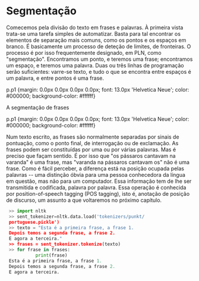 # Segmentação

Comecemos pela divisão do texto em frases e palavras. À primeira vista trata-se uma tarefa simples de automatizar. Basta para tal encontrar os elementos de separação mais comuns, como os pontos e os espaços em branco. É basicamente um processo de deteção de limites, de fronteiras. O processo é por isso frequentemente designado, em PLN, como "segmentação".  Encontramos um ponto, e teremos uma frase; encontramos um espaço, e teremos uma palavra. Duas ou três linhas de programação serão suficientes: varre-se texto, e tudo o que se encontra entre espaços é um palavra, e entre pontos é uma frase. 

  
p.p1 {margin: 0.0px 0.0px 0.0px 0.0px; font: 13.0px 'Helvetica Neue'; color: \#000000; background-color: \#ffffff}  


A segmentação de frases

  
p.p1 {margin: 0.0px 0.0px 0.0px 0.0px; font: 13.0px 'Helvetica Neue'; color: \#000000; background-color: \#ffffff}  


Num texto escrito, as frases são normalmente separadas por sinais de pontuação, como o ponto final, de interrogação ou de exclamação. As frases podem ser constituídas por uma ou por várias palavras. Mas é preciso que façam sentido. É por isso que "os pássaros cantavam na varanda" é uma frase, mas "varanda na pássaros cantavam os" não é uma frase. Como é fácil perceber, a diferença está na posição ocupada pelas palavras -- uma distinção óbvia para uma pessoa conhecedora da língua em questão, mas não para um computador. Essa informação tem de lhe ser transmitida e codificada, palavra por palavra. Essa operação é conhecida por position-of-speech tagging \(POS tagging\), isto é, anotação de posição de discurso, um assunto a que voltaremos no próximo capítulo.   

```python
 >> import nltk
 >> sent_tokenizer=nltk.data.load('tokenizers/punkt/  
 portuguese.pickle')
 >> texto = "Esta é a primeira frase, a frase 1.   
 Depois temos a segunda frase, a frase 2. 
 E agora a terceira."
 >> frases = sent_tokenizer.tokenize(texto)
 >> for frase in frases:
           print(frase)
 Esta é a primeira frase, a frase 1. 
 Depois temos a segunda frase, a frase 2. 
 E agora a terceira.
```

